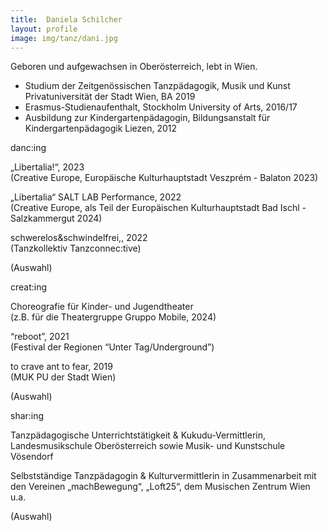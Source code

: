 ```yaml
---
title:  Daniela Schilcher
layout: profile
image: img/tanz/dani.jpg
---
```

<div class="post_content">
    <p>Geboren und aufgewachsen in Oberösterreich, lebt in Wien.</p>
    <ul>       
        <li>
            <emph>Studium der Zeitgenössischen Tanzpädagogik</emph>, 
            Musik und Kunst Privatuniversität der Stadt Wien, BA 2019
        </li>             
        <li>
            <emph>Erasmus-Studienaufenthalt</emph>, 
            Stockholm University of Arts, 2016/17
        </li>
        <li>
            <emph>Ausbildung zur Kindergartenpädagogin</emph>, 
            Bildungsanstalt für Kindergartenpädagogik Liezen, 2012
        </li>
    </ul>
</div>

<div class="bubble_container">
    <div class="bubble">
        <div class="top">danc:ing</div>
        <div class="below">
            <p>
                <emph>„Libertalia!“,</emph> 2023 
                <br>
                (Creative Europe, Europäische Kulturhauptstadt Veszprém - Balaton 2023)
            </p>
            <p>
                <emph>„Libertalia“ SALT LAB Performance, </emph> 2022
                <br>
                (Creative Europe, als Teil der Europäischen Kulturhauptstadt Bad Ischl - Salzkammergut 2024)
            </p>
            <p>
                <emph>schwerelos&amp;schwindelfrei,, </emph> 2022
                <br>
                (Tanzkollektiv Tanzconnec:tive)
            </p>
            <p class="tiny">(Auswahl)</p>
        </div>
    </div>
    <div class="bubble">
        <div class="top">creat:ing</div>
        <div class="below">
            <p>
                <emph>Choreografie für Kinder- und Jugendtheater</emph>
                <br>
                (z.B. für die Theatergruppe Gruppo Mobile, 2024)
            </p>
            <p>
                <emph>“reboot”</emph>, 2021
                <br>
                (Festival der Regionen “Unter Tag/Underground”)
            </p>
            <p>
                <emph>to crave ant to fear,</emph> 2019
                <br>
                (MUK PU der Stadt Wien)
            </p>
            <p class="tiny">(Auswahl)</p>
        </div>
    </div>
    <div class="bubble">
        <div class="top">shar:ing</div>
        <div class="below">
            <p>
                <emph>Tanzpädagogische Unterrichtstätigkeit &amp; Kukudu-Vermittlerin,</emph>
                Landesmusikschule Oberösterreich sowie Musik- und Kunstschule Vösendorf
            </p>
            <p>
                <emph>Selbstständige Tanzpädagogin &amp; Kulturvermittlerin</emph> 
                in Zusammenarbeit mit den Vereinen „machBewegung“, „Loft25“, dem Musischen Zentrum Wien u.a.
            </p>
            <p class="tiny">(Auswahl)</p>
        </div>
    </div>
</div>